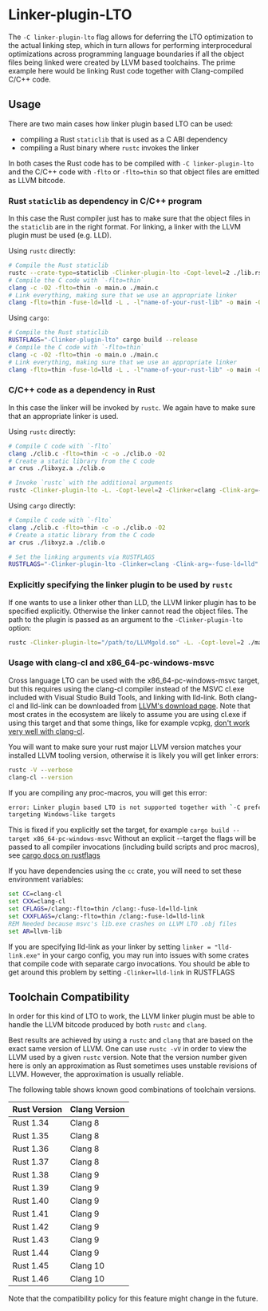 # Linker-plugin-LTO

The `-C linker-plugin-lto` flag allows for deferring the LTO optimization
to the actual linking step, which in turn allows for performing
interprocedural optimizations across programming language boundaries if
all the object files being linked were created by LLVM based toolchains.
The prime example here would be linking Rust code together with
Clang-compiled C/C++ code.

## Usage

There are two main cases how linker plugin based LTO can be used:

 - compiling a Rust `staticlib` that is used as a C ABI dependency
 - compiling a Rust binary where `rustc` invokes the linker

In both cases the Rust code has to be compiled with `-C linker-plugin-lto` and
the C/C++ code with `-flto` or `-flto=thin` so that object files are emitted
as LLVM bitcode.

### Rust `staticlib` as dependency in C/C++ program

In this case the Rust compiler just has to make sure that the object files in
the `staticlib` are in the right format. For linking, a linker with the
LLVM plugin must be used (e.g. LLD).

Using `rustc` directly:

```bash
# Compile the Rust staticlib
rustc --crate-type=staticlib -Clinker-plugin-lto -Copt-level=2 ./lib.rs
# Compile the C code with `-flto=thin`
clang -c -O2 -flto=thin -o main.o ./main.c
# Link everything, making sure that we use an appropriate linker
clang -flto=thin -fuse-ld=lld -L . -l"name-of-your-rust-lib" -o main -O2 ./cmain.o
```

Using `cargo`:

```bash
# Compile the Rust staticlib
RUSTFLAGS="-Clinker-plugin-lto" cargo build --release
# Compile the C code with `-flto=thin`
clang -c -O2 -flto=thin -o main.o ./main.c
# Link everything, making sure that we use an appropriate linker
clang -flto=thin -fuse-ld=lld -L . -l"name-of-your-rust-lib" -o main -O2 ./cmain.o
```

### C/C++ code as a dependency in Rust

In this case the linker will be invoked by `rustc`. We again have to make sure
that an appropriate linker is used.

Using `rustc` directly:

```bash
# Compile C code with `-flto`
clang ./clib.c -flto=thin -c -o ./clib.o -O2
# Create a static library from the C code
ar crus ./libxyz.a ./clib.o

# Invoke `rustc` with the additional arguments
rustc -Clinker-plugin-lto -L. -Copt-level=2 -Clinker=clang -Clink-arg=-fuse-ld=lld ./main.rs
```

Using `cargo` directly:

```bash
# Compile C code with `-flto`
clang ./clib.c -flto=thin -c -o ./clib.o -O2
# Create a static library from the C code
ar crus ./libxyz.a ./clib.o

# Set the linking arguments via RUSTFLAGS
RUSTFLAGS="-Clinker-plugin-lto -Clinker=clang -Clink-arg=-fuse-ld=lld" cargo build --release
```

### Explicitly specifying the linker plugin to be used by `rustc`

If one wants to use a linker other than LLD, the LLVM linker plugin has to be
specified explicitly. Otherwise the linker cannot read the object files. The
path to the plugin is passed as an argument to the `-Clinker-plugin-lto`
option:

```bash
rustc -Clinker-plugin-lto="/path/to/LLVMgold.so" -L. -Copt-level=2 ./main.rs
```

### Usage with clang-cl and x86_64-pc-windows-msvc

Cross language LTO can be used with the x86_64-pc-windows-msvc target, but this requires using the
clang-cl compiler instead of the MSVC cl.exe included with Visual Studio Build Tools, and linking
with lld-link. Both clang-cl and lld-link can be downloaded from [LLVM's download page](https://releases.llvm.org/download.html).
Note that most crates in the ecosystem are likely to assume you are using cl.exe if using this target
and that some things, like for example vcpkg, [don't work very well with clang-cl](https://github.com/microsoft/vcpkg/issues/2087).

You will want to make sure your rust major LLVM version matches your installed LLVM tooling version,
otherwise it is likely you will get linker errors:

```bat
rustc -V --verbose
clang-cl --version
```

If you are compiling any proc-macros, you will get this error:

```bash
error: Linker plugin based LTO is not supported together with `-C prefer-dynamic` when
targeting Windows-like targets
```

This is fixed if you explicitly set the target, for example
`cargo build --target x86_64-pc-windows-msvc`
Without an explicit --target the flags will be passed to all compiler invocations (including build
scripts and proc macros), see [cargo docs on rustflags](https://doc.rust-lang.org/cargo/reference/config.html#buildrustflags)

If you have dependencies using the `cc` crate, you will need to set these
environment variables:
```bat
set CC=clang-cl
set CXX=clang-cl
set CFLAGS=/clang:-flto=thin /clang:-fuse-ld=lld-link
set CXXFLAGS=/clang:-flto=thin /clang:-fuse-ld=lld-link
REM Needed because msvc's lib.exe crashes on LLVM LTO .obj files
set AR=llvm-lib
```

If you are specifying lld-link as your linker by setting `linker = "lld-link.exe"` in your cargo config,
you may run into issues with some crates that compile code with separate cargo invocations. You should be
able to get around this problem by setting `-Clinker=lld-link` in RUSTFLAGS

## Toolchain Compatibility

<!-- NOTE: to update the below table, you can use this shell script:

```sh
rustup toolchain install --profile minimal nightly
MINOR_VERSION=$(rustc +nightly --version | cut -d . -f 2)
LOWER_BOUND=44

llvm_version() {
    toolchain="$1"
    printf "Rust $toolchain    |    Clang "
    rustc +"$toolchain" -Vv | grep LLVM | cut -d ':' -f 2 | tr -d ' '
}

for version in `seq $LOWER_BOUND $((MINOR_VERSION - 2))`; do
    toolchain=1.$version.0
    rustup toolchain install --no-self-update --profile  minimal $toolchain >/dev/null 2>&1
    llvm_version $toolchain
done
```

-->

In order for this kind of LTO to work, the LLVM linker plugin must be able to
handle the LLVM bitcode produced by both `rustc` and `clang`.

Best results are achieved by using a `rustc` and `clang` that are based on the
exact same version of LLVM. One can use `rustc -vV` in order to view the LLVM
used by a given `rustc` version. Note that the version number given
here is only an approximation as Rust sometimes uses unstable revisions of
LLVM. However, the approximation is usually reliable.

The following table shows known good combinations of toolchain versions.

| Rust Version | Clang Version |
|--------------|---------------|
| Rust 1.34    |    Clang 8    |
| Rust 1.35    |    Clang 8    |
| Rust 1.36    |    Clang 8    |
| Rust 1.37    |    Clang 8    |
| Rust 1.38    |    Clang 9    |
| Rust 1.39    |    Clang 9    |
| Rust 1.40    |    Clang 9    |
| Rust 1.41    |    Clang 9    |
| Rust 1.42    |    Clang 9    |
| Rust 1.43    |    Clang 9    |
| Rust 1.44    |    Clang 9    |
| Rust 1.45    |    Clang 10   |
| Rust 1.46    |    Clang 10   |

Note that the compatibility policy for this feature might change in the future.

